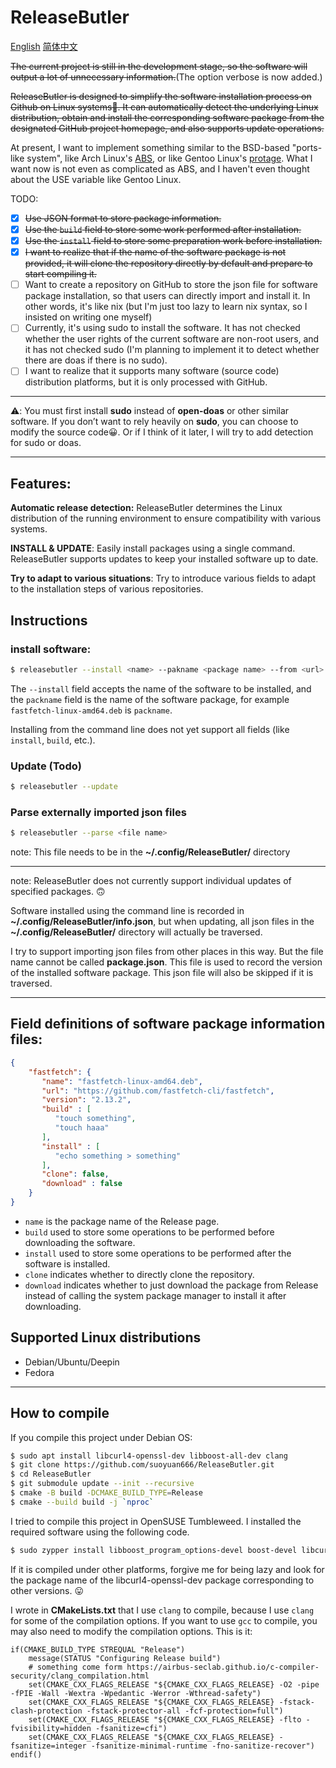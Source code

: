 # ReleaseButler

[English](./README.md) [简体中文](./README_ZH_CN.md)

~~The current project is still in the development stage, so the software will output a lot of unnecessary information.~~(The option verbose is now added.)

~~ReleaseButler is designed to simplify the software installation process on Github on Linux systems🤗. It can automatically detect the underlying Linux distribution, obtain and install the corresponding software package from the designated GitHub project homepage, and also supports update operations.~~

At present, I want to implement something similar to the BSD-based "ports-like system", like Arch Linux's [ABS](https://wiki.archlinux.org/title/Arch_build_system), or like Gentoo Linux's [ protage](https://wiki.gentoo.org/wiki/Portage). What I want now is not even as complicated as ABS, and I haven't even thought about the USE variable like Gentoo Linux.

TODO:

- [x] ~~Use JSON format to store package information.~~
- [x] ~~Use the `build` field to store some work performed after installation.~~
- [x] ~~Use the `install` field to store some preparation work before installation.~~
- [x] ~~I want to realize that if the name of the software package is not provided, it will clone the repository directly by default and prepare to start compiling it.~~
- [ ] Want to create a repository on GitHub to store the json file for software package installation, so that users can directly import and install it. In other words, it's like nix (but I'm just too lazy to learn nix syntax, so I insisted on writing one myself)
- [ ] Currently, it's using sudo to install the software. It has not checked whether the user rights of the current software are non-root users, and it has  not checked sudo (I'm planning to implement it to detect whether there are doas if there is no sudo).
- [ ] I want to realize that it supports many software (source code) distribution platforms, but it is only processed with GitHub.

---

⚠️: You must first install **sudo** instead of **open-doas** or other similar software. If you don’t want to rely heavily on **sudo**, you can choose to modify the source code😀. Or if I think of it later, I will try to add detection for sudo or doas.

---

## Features:

**Automatic release detection:** ReleaseButler determines the Linux distribution of the running environment to ensure compatibility with various systems.

**INSTALL & UPDATE**: Easily install packages using a single command. ReleaseButler supports updates to keep your installed software up to date.

**Try to adapt to various situations**: Try to introduce various fields to adapt to the installation steps of various repositories.

## Instructions

### install software:

```bash
$ releasebutler --install <name> --pakname <package name> --from <url> [--verbose]
```

The `--install` field accepts the name of the software to be installed, and the `packname` field is the name of the software package, for example `fastfetch-linux-amd64.deb` is `packname`.

Installing from the command line does not yet support all fields (like `install`, `build`, etc.).

### Update (Todo)

```bash
$ releasebutler --update
```

### Parse externally imported json files

```bash
$ releasebutler --parse <file name>
```

note: This file needs to be in the **~/.config/ReleaseButler/** directory

---

note: ReleaseButler does not currently support individual updates of specified packages. 🙃

Software installed using the command line is recorded in **~/.config/ReleaseButler/info.json**, but when updating, all json files in the **~/.config/ReleaseButler/** directory will actually be traversed.

I try to support importing json files from other places in this way. But the file name cannot be called **package.json**. This file is used to record the version of the installed software package. This json file will also be skipped if it is traversed.

---

## Field definitions of software package information files:

```json
{
    "fastfetch": {
       "name": "fastfetch-linux-amd64.deb",
       "url": "https://github.com/fastfetch-cli/fastfetch",
       "version": "2.13.2",
       "build" : [
          "touch something",
          "touch haaa"
       ],
       "install" : [
          "echo something > something"
       ],
       "clone": false,
       "download" : false
    }
}
```

- `name` is the package name of the Release page.
- `build` used to store some operations to be performed before downloading the software.
- `install` used to store some operations to be performed after the software is installed.
- `clone` indicates whether to directly clone the repository.
- `download` indicates whether to just download the package from Release instead of calling the system package manager to install it after downloading.

## Supported Linux distributions

- Debian/Ubuntu/Deepin
- Fedora

---

## How to compile

If you compile this project under Debian OS:

```bash
$ sudo apt install libcurl4-openssl-dev libboost-all-dev clang
$ git clone https://github.com/suoyuan666/ReleaseButler.git
$ cd ReleaseButler
$ git submodule update --init --recursive
$ cmake -B build -DCMAKE_BUILD_TYPE=Release
$ cmake --build build -j `nproc`
```

I tried to compile this project in OpenSUSE Tumbleweed. I installed the required software using the following code.

```bash
$ sudo zypper install libboost_program_options-devel boost-devel libcurl-devel clang18 llvm18-gold cmake
```

If it is compiled under other platforms, forgive me for being lazy and look for the package name of the libcurl4-openssl-dev package corresponding to other versions. 😛

I wrote in **CMakeLists.txt** that I use `clang` to compile, because I use `clang` for some of the compilation options. If you want to use `gcc` to compile, you may also need to modify the compilation options. This is it:

```CMakeLists
if(CMAKE_BUILD_TYPE STREQUAL "Release")
    message(STATUS "Configuring Release build")
    # something come form https://airbus-seclab.github.io/c-compiler-security/clang_compilation.html
    set(CMAKE_CXX_FLAGS_RELEASE "${CMAKE_CXX_FLAGS_RELEASE} -O2 -pipe -fPIE -Wall -Wextra -Wpedantic -Werror -Wthread-safety")
    set(CMAKE_CXX_FLAGS_RELEASE "${CMAKE_CXX_FLAGS_RELEASE} -fstack-clash-protection -fstack-protector-all -fcf-protection=full")
    set(CMAKE_CXX_FLAGS_RELEASE "${CMAKE_CXX_FLAGS_RELEASE} -flto -fvisibility=hidden -fsanitize=cfi")
    set(CMAKE_CXX_FLAGS_RELEASE "${CMAKE_CXX_FLAGS_RELEASE} -fsanitize=integer -fsanitize-minimal-runtime -fno-sanitize-recover")
endif()
```